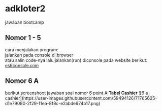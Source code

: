 # adkloter2
jawaban bootcamp

<h2>Nomor 1 - 5</h2>
cara menjalakan program:</br>
jalankan pada console di browser</br>
atau salin code-nya lalu jalankan(run) diconsole pada website berikut: <a href="https://es6console.com/" >es6console.com</a></br>

<h2>Nomor 6 A</h2>
berikut screenshoot jawaban soal nomor 6 point A
<strong>Tabel Cashier</strong>
![6 a cashier](https://user-images.githubusercontent.com/59494126/71765625-d1e79080-2f29-11ea-8f8c-e2abde674b17.png)


